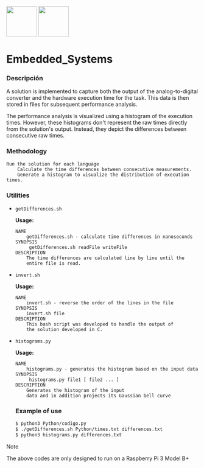 <div >
  <img src='https://academy.nit-institute.com/wp-content/uploads/2022/05/Embedded.png' height='80'>
  <img src='https://cdn0.iconfinder.com/data/icons/flat-round-system/512/raspberry-512.png' height='80'>
</div>

<h1>Embedded_Systems</h1>

### Descripción
A solution is implemented to capture both the output of the analog-to-digital converter and the hardware execution time for the task. This data is then stored in files for subsequent performance analysis.

The performance analysis is visualized using a histogram of the execution times. However, these histograms don't represent the raw times directly from the solution's output. Instead, they depict the differences between consecutive raw times.


### Methodology
```
Run the solution for each language
    Calculate the time differences between consecutive measurements.
    Generate a histogram to visualize the distribution of execution times.
```

### Utilities

* ```getDifferences.sh```

  **Usage:**

  ```
  NAME
      getDifferences.sh - calculate time differences in nanoseconds
  SYNOPSIS
       getDifferences.sh readFile writeFile
  DESCRIPTION
      The time differences are calculated line by line until the
      entire file is read.
  ```

* ```invert.sh```

  **Usage:**

  ```
  NAME
      invert.sh - reverse the order of the lines in the file
  SYNOPSIS
      invert.sh file
  DESCRIPTION
      This bash script was developed to handle the output of
      the solution developed in C.
  ```

* ```histograms.py```

  **Usage:**

  ```
  NAME
      histograms.py - generates the histogram based on the input data
  SYNOPSIS
       histograms.py file1 [ file2 ... ]
  DESCRIPTION
      Generates the histogram of the input
      data and in addition projects its Gaussian bell curve
  ```

  ### Example of use

  ```bash
  $ python3 Python/codigo.py
  $ ./getDifferences.sh Python/times.txt differences.txt
  $ python3 histograms.py differences.txt
  ```


> [!NOTE]
> The above codes are only designed to run on a Raspberry Pi 3 Model B+
